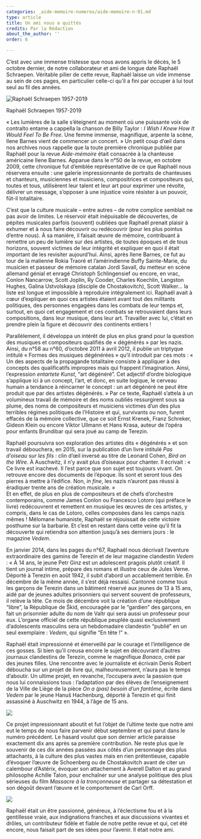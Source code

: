```yaml
---
categories: _aide-memoire-numeros/aide-memoire-n-91.md
type: article
title: Un ami nous a quittés
credits: Par la Rédaction
about_the_author: ''
order: 6

---
```

C’est avec une immense tristesse que nous avons appris le décès, le 5 octobre dernier, de notre collaborateur et ami de longue date Raphaël Schraepen. Véritable pilier de cette revue, Raphaël laisse un vide immense au sein de ces pages, en particulier celle-ci qu’il a fini par occuper à lui tout seul au fil des années.

![](https://www.territoires-memoire.be/assets/uploads/AM91_p.8_Schraepen1_Legende-1957-2019.jpg "Raphaël Schraepen 1957-2019")

<span class="img-copyright">Raphaël Schraepen 1957-2019</span>

« Les lumières de la salle s’éteignent au moment où une puissante voix de contralto entame a cappella la chanson de Billy Taylor : _I Wish I Knew How It Would Feel To Be Free_. Une femme immense, magnifique, arpente la scène, Ilene Barnes vient de commencer un concert. » Un petit coup d’œil dans nos archives nous rappelle que la toute première chronique publiée par Raphaël pour la revue _Aide-mémoire_ était consacrée à la chanteuse américaine Ilene Barnes. Apparue dans le n°50 de la revue, en octobre 2009, cette chronique fut d’emblée représentative de ce que Raphaël nous réservera ensuite : une galerie impressionnante de portraits de chanteuses et chanteurs, musiciennes et musiciens, compositrices et compositeurs qui, toutes et tous, utilisèrent leur talent et leur art pour exprimer une révolte, délivrer un message, s’opposer à une injustice voire résister à un pouvoir, fût-il totalitaire.

C’est que la culture musicale – entre autres – de notre complice semblait ne pas avoir de limites. Le réservoir était inépuisable de découvertes, de pépites musicales parfois (souvent) oubliées que Raphaël prenait plaisir à exhumer et à nous faire découvrir ou redécouvrir (pour les plus pointus d’entre nous). À sa manière, il faisait œuvre de mémoire, contribuant à remettre un peu de lumière sur des artistes, de toutes époques et de tous horizons, souvent victimes de leur intégrité et expliquer en quoi il était important de les revisiter aujourd’hui. Ainsi, après Ilene Barnes, ce fut au tour de la malienne Rokia Traoré et l’amérindienne Buffy Sainte-Marie, du musicien et passeur de mémoire catalan Jordi Savall, du metteur en scène allemand génial et enragé Christoph Schlingensief ou encore, en vrac, Conlon Nancarrow, Scott Joplin, Ry Cooder, Charles Koechlin, Langston Hughes, Galina Ustvolskaya (disciple de Chostakovitch), Scott Walker… la liste est longue et impossible à reproduire intégralement ici. Raphaël avait à cœur d’expliquer en quoi ces artistes étaient avant tout des militants politiques, des personnes engagées dans les combats de leur temps et, surtout, en quoi cet engagement et ces combats se retrouvaient dans leurs compositions, dans leur musique, dans leur art. Travailler avec lui, c’était en prendre plein la figure et découvrir des continents entiers !

Parallèlement, il développa un intérêt de plus en plus grand pour la question des musiques et compositeurs qualifiés de « dégénérés » par les nazis. Ainsi, du n°58 au n°60, d’octobre 2011 à avril 2012, il publie un triptyque intitulé « Formes des musiques dégénérées » qu’il introduit par ces mots : « Un des aspects de la propagande totalitaire consiste à appliquer à des concepts des qualificatifs impropres mais qui frappent l’imagination. Ainsi, l’expression _entartete Kunst_, “art dégénéré”. Cet adjectif d’ordre biologique s’applique ici à un concept, l’art, et donc, en suite logique, le cerveau humain a tendance à réincarner le concept : un art dégénéré ne peut être produit que par des artistes dégénérés. » Par ce texte, Raphaël s’attela à un volumineux travail de mémoire et des noms oubliés ressurgirent sous sa plume, des noms de compositeurs et musiciens victimes d’un des plus terribles régimes politiques de l’Histoire et qui, survivants ou non, furent effacés de la mémoire collective, que ce soit Ernst Krenek, Franz Schreker, Gideon Klein ou encore Viktor Ullmann et Hans Krasa, auteur de l’opéra pour enfants Brundibar qui sera joué au camp de Terezin.

Raphaël poursuivra son exploration des artistes dits « dégénérés » et son travail débouchera, en 2015, sur la publication d’un livre intitulé _Pas d’oiseau sur les fils_ : clin d’œil inversé au titre de Leonard Cohen, _Bird on the Wire_. À Auschwitz, il n’y avait plus d’oiseaux pour chanter. Il écrivait : « Ce livre est inachevé. Il l’est parce que son sujet est toujours vivant. On retrouve encore des documents de l’époque. Ils sont et seront tous des pierres à mettre à l’édifice. Non, _in fine_, les nazis n’auront pas réussi à éradiquer trente ans de création musicale. »  
Et en effet, de plus en plus de compositeurs et de chefs d’orchestre contemporains, comme James Conlon ou Francesco Lotoro (qui préface le livre) redécouvrent et remettent en musique les œuvres de ces artistes, y compris, dans le cas de Lotoro, celles composées dans les camps nazis mêmes ! Mélomane humaniste, Raphaël se réjouissait de cette victoire posthume sur la barbarie. Et c’est en restant dans cette veine qu’il fit la découverte qui retiendra son attention jusqu’à ses derniers jours : le magazine _Vedem_.

En janvier 2014, dans les pages du n°67, Raphaël nous décrivait l’aventure extraordinaire des gamins de Terezin et de leur magazine clandestin _Vedem_ : « À 14 ans, le jeune Petr Ginz est un adolescent pragois plutôt créatif. Il tient un journal intime, prépare des romans et illustre ceux de Jules Verne. Déporté à Terezin en août 1942, il subit d’abord un accablement terrible. En décembre de la même année, il s’est déjà ressaisi. Cantonné comme tous les garçons de Terezin dans un bâtiment réservé aux jeunes de 13 à 15 ans, aidé par de jeunes adultes prisonniers qui servent souvent de professeurs, il relève la tête. Ce mois de décembre voit la création d’une république “libre”, la République de Škid, encouragée par le “gardien” des garçons, en fait un prisonnier adulte du nom de Valtr qui sera aussi un professeur pour eux. L’organe officiel de cette république peuplée quasi exclusivement d’adolescents masculins sera un hebdomadaire clandestin “publié” en un seul exemplaire : _Vedem_, qui signifie “En tête !” ».

Raphaël était impressionné et émerveillé par le courage et l’intelligence de ces gosses. Si bien qu’il creusa encore le sujet en découvrant d’autres journaux clandestins de Terezin, comme le magnifique _Bonaco_, créé par des jeunes filles. Une rencontre avec le journaliste et écrivain Denis Robert déboucha sur un projet de livre qui, malheureusement, n’aura pas le temps d’aboutir. Un ultime projet, en revanche, l’occupera avec la passion que nous lui connaissions tous : l’adaptation par des élèves de l’enseignement de la Ville de Liège de la pièce _On a (pas) besoin d’un fantôme_, écrite dans _Vedem_ par le jeune Hanuš Hachenburg, déporté à Terezin et qui finit assassiné à Auschwitz en 1944, à l’âge de 15 ans.

![](https://www.territoires-memoire.be/assets/uploads/AM91_p.8_Schraepen2.jpg)

Ce projet impressionnant aboutit et fut l’objet de l’ultime texte que notre ami eut le temps de nous faire parvenir début septembre et qui parut dans le numéro précédent. Le hasard voulut que son dernier article paraisse exactement dix ans après sa première contribution. Ne reste plus que le souvenir de ces dix années passées aux côtés d’un personnage des plus attachants, à la culture des plus vastes mais en rien prétentieuse, capable d’évoquer l’œuvre de Schoenberg ou de Chostakovitch avant de citer un calembour d’Astérix, évoquer son attachement à Averell Dalton et au grand philosophe Achille Talon, pour enchaîner sur une analyse politique des plus sérieuses du film _Massacre à la tronçonneuse_ et partager sa détestation et son dégoût devant l’œuvre et le comportement de Carl Orff.

![](https://www.territoires-memoire.be/assets/uploads/AM91_p.8_Schraepen3.jpg)

Raphaël était un être passionné, généreux, à l’éclectisme fou et à la gentillesse vraie, aux indignations franches et aux discussions vivantes et drôles, un contributeur fidèle et fiable de notre petite revue et qui, cet été encore, nous faisait part de ses idées pour l’avenir. Il était notre ami.